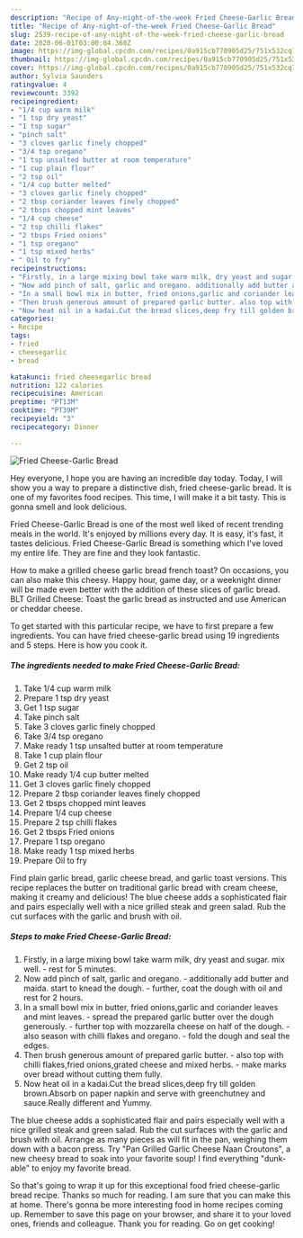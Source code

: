 ```yaml
---
description: "Recipe of Any-night-of-the-week Fried Cheese-Garlic Bread"
title: "Recipe of Any-night-of-the-week Fried Cheese-Garlic Bread"
slug: 2539-recipe-of-any-night-of-the-week-fried-cheese-garlic-bread
date: 2020-06-01T03:00:04.360Z
image: https://img-global.cpcdn.com/recipes/0a915cb770905d25/751x532cq70/fried-cheese-garlic-bread-recipe-main-photo.jpg
thumbnail: https://img-global.cpcdn.com/recipes/0a915cb770905d25/751x532cq70/fried-cheese-garlic-bread-recipe-main-photo.jpg
cover: https://img-global.cpcdn.com/recipes/0a915cb770905d25/751x532cq70/fried-cheese-garlic-bread-recipe-main-photo.jpg
author: Sylvia Saunders
ratingvalue: 4
reviewcount: 3392
recipeingredient:
- "1/4 cup warm milk"
- "1 tsp dry yeast"
- "1 tsp sugar"
- "pinch salt"
- "3 cloves garlic finely chopped"
- "3/4 tsp oregano"
- "1 tsp unsalted butter at room temperature"
- "1 cup plain flour"
- "2 tsp oil"
- "1/4 cup butter melted"
- "3 cloves garlic finely chopped"
- "2 tbsp coriander leaves finely chopped"
- "2 tbsps chopped mint leaves"
- "1/4 cup cheese"
- "2 tsp chilli flakes"
- "2 tbsps Fried onions"
- "1 tsp oregano"
- "1 tsp mixed herbs"
- " Oil to fry"
recipeinstructions:
- "Firstly, in a large mixing bowl take warm milk, dry yeast and sugar. mix well. rest for 5 minutes."
- "Now add pinch of salt, garlic and oregano. additionally add butter and maida. start to knead the dough. further, coat the dough with oil and rest for 2 hours."
- "In a small bowl mix in butter, fried onions,garlic and coriander leaves and mint leaves. spread the prepared garlic butter over the dough generously. further top with mozzarella cheese on half of the dough. also season with chilli flakes and oregano. fold the dough and seal the edges."
- "Then brush generous amount of prepared garlic butter. also top with chilli flakes,fried onions,grated cheese and mixed herbs. make marks over bread without cutting them fully."
- "Now heat oil in a kadai.Cut the bread slices,deep fry till golden brown.Absorb on paper napkin and serve with greenchutney and sauce.Really different and Yummy."
categories:
- Recipe
tags:
- fried
- cheesegarlic
- bread

katakunci: fried cheesegarlic bread 
nutrition: 122 calories
recipecuisine: American
preptime: "PT13M"
cooktime: "PT39M"
recipeyield: "3"
recipecategory: Dinner

---
```



![Fried Cheese-Garlic Bread](https://img-global.cpcdn.com/recipes/0a915cb770905d25/751x532cq70/fried-cheese-garlic-bread-recipe-main-photo.jpg)

Hey everyone, I hope you are having an incredible day today. Today, I will show you a way to prepare a distinctive dish, fried cheese-garlic bread. It is one of my favorites food recipes. This time, I will make it a bit tasty. This is gonna smell and look delicious.

Fried Cheese-Garlic Bread is one of the most well liked of recent trending meals in the world. It's enjoyed by millions every day. It is easy, it's fast, it tastes delicious. Fried Cheese-Garlic Bread is something which I've loved my entire life. They are fine and they look fantastic.

How to make a grilled cheese garlic bread french toast? On occasions, you can also make this cheesy. Happy hour, game day, or a weeknight dinner will be made even better with the addition of these slices of garlic bread. BLT Grilled Cheese: Toast the garlic bread as instructed and use American or cheddar cheese.


To get started with this particular recipe, we have to first prepare a few ingredients. You can have fried cheese-garlic bread using 19 ingredients and 5 steps. Here is how you cook it.

<!--inarticleads1-->

##### The ingredients needed to make Fried Cheese-Garlic Bread:

1. Take 1/4 cup warm milk
1. Prepare 1 tsp dry yeast
1. Get 1 tsp sugar
1. Take pinch salt
1. Take 3 cloves garlic finely chopped
1. Take 3/4 tsp oregano
1. Make ready 1 tsp unsalted butter at room temperature
1. Take 1 cup plain flour
1. Get 2 tsp oil
1. Make ready 1/4 cup butter melted
1. Get 3 cloves garlic finely chopped
1. Prepare 2 tbsp coriander leaves finely chopped
1. Get 2 tbsps chopped mint leaves
1. Prepare 1/4 cup cheese
1. Prepare 2 tsp chilli flakes
1. Get 2 tbsps Fried onions
1. Prepare 1 tsp oregano
1. Make ready 1 tsp mixed herbs
1. Prepare  Oil to fry


Find plain garlic bread, garlic cheese bread, and garlic toast versions. This recipe replaces the butter on traditional garlic bread with cream cheese, making it creamy and delicious! The blue cheese adds a sophisticated flair and pairs especially well with a nice grilled steak and green salad. Rub the cut surfaces with the garlic and brush with oil. 

<!--inarticleads2-->

##### Steps to make Fried Cheese-Garlic Bread:

1. Firstly, in a large mixing bowl take warm milk, dry yeast and sugar. mix well. - rest for 5 minutes.
1. Now add pinch of salt, garlic and oregano. - additionally add butter and maida. start to knead the dough. - further, coat the dough with oil and rest for 2 hours.
1. In a small bowl mix in butter, fried onions,garlic and coriander leaves and mint leaves. - spread the prepared garlic butter over the dough generously. - further top with mozzarella cheese on half of the dough. - also season with chilli flakes and oregano. - fold the dough and seal the edges.
1. Then brush generous amount of prepared garlic butter. - also top with chilli flakes,fried onions,grated cheese and mixed herbs. - make marks over bread without cutting them fully.
1. Now heat oil in a kadai.Cut the bread slices,deep fry till golden brown.Absorb on paper napkin and serve with greenchutney and sauce.Really different and Yummy.


The blue cheese adds a sophisticated flair and pairs especially well with a nice grilled steak and green salad. Rub the cut surfaces with the garlic and brush with oil. Arrange as many pieces as will fit in the pan, weighing them down with a bacon press. Try &#34;Pan Grilled Garlic Cheese Naan Croutons&#34;, a new cheesy bread to soak into your favorite soup! I find everything &#34;dunk-able&#34; to enjoy my favorite bread. 

So that's going to wrap it up for this exceptional food fried cheese-garlic bread recipe. Thanks so much for reading. I am sure that you can make this at home. There's gonna be more interesting food in home recipes coming up. Remember to save this page on your browser, and share it to your loved ones, friends and colleague. Thank you for reading. Go on get cooking!
